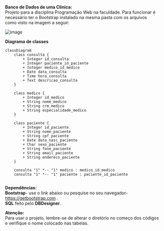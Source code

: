 <b>Banco de Dados de uma Clínica:</b></br>
Projeto para a disciplina Programação Web na faculdade.
Para funcionar é necessário ter o Bootstrap instalado na mesma pasta com os arquivos como visto na imagem a seguir:


![image](https://github.com/user-attachments/assets/ac686e77-376c-4b21-9bce-5f3cb6f6cbb5)


<b>Diagrama de classes</b>
```mermaid
classDiagram
    class consulta {
        + Integer id_consulta
        + Integer paciente_id_paciente
        + Integer medico_id_medico
        + Date data_consulta
        + Time hora_consulta
        + Text descricao_consulta
    }

    class medico {
        + Integer id_medico
        + String nome_medico
        + String crm_medico
        + String especialidade_medico
    }

    class paciente {
        + Integer id_paciente
        + String nome_paciente
        + String cpf_paciente
        + Date data_nasc_paciente
        + Char sexo_paciente
        + String fone_paciente
        + String email_paciente
        + String endereco_paciente
    }

    consulta "1" *-- "1" medico : medico_id_medico
    consulta "1" *-- "1" paciente : paciente_id_paciente


```
<b>Dependências:</b></br>
<b>Bootstrap</b>- use o link abaixo ou pesquise no seu navegador-
https://getbootstrap.com .</br>
<b>SQL</b> feito pelo <b>DBDesigner</b>.

<b>Atenção:</b></br>
Para usar o projeto, lembre-se de alterar o diretório no começo dos códigos e verifique o nome colocado nas tabelas.